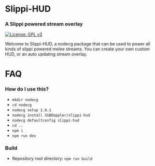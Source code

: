 # Slippi-HUD

### A Slippi powered stream overlay

[![License: GPL v3](https://img.shields.io/badge/License-GPLv3-blue.svg)](https://www.gnu.org/licenses/gpl-3.0)

Welcome to Slippi-HUD, a nodecg package that can be used to power all kinds of slippi powered melee streams. You can create your own custom HUD, or an auto updating stream overlay.

# FAQ

### How do I use this?

- `mkdir nodecg`
- `cd nodecg`
- `nodecg setup 1.8.1`
- `nodecg install SSBDoppler/slippi-hud`
- `nodecg defaultconfig slippi-hud`
- `cd ..`
- `npm i`
- `npm run dev`

### Build

- Repository root directory: `npm run build`
